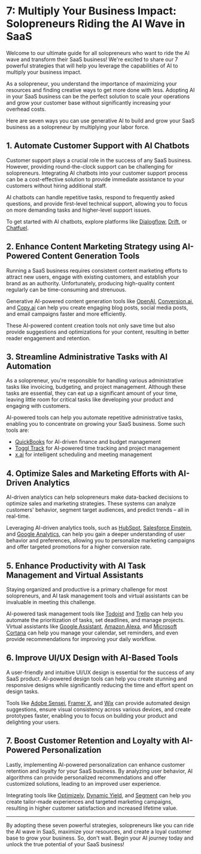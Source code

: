 # 7: Multiply Your Business Impact: Solopreneurs Riding the AI Wave in SaaS

Welcome to our ultimate guide for all solopreneurs who want to ride the AI wave and transform their SaaS business! We're excited to share our 7 powerful strategies that will help you leverage the capabilities of AI to multiply your business impact.

As a solopreneur, you understand the importance of maximizing your resources and finding creative ways to get more done with less. Adopting AI in your SaaS business can be the perfect solution to scale your operations and grow your customer base without significantly increasing your overhead costs.

Here are seven ways you can use generative AI to build and grow your SaaS business as a solopreneur by multiplying your labor force.

## 1. Automate Customer Support with AI Chatbots

Customer support plays a crucial role in the success of any SaaS business. However, providing round-the-clock support can be challenging for solopreneurs. Integrating AI chatbots into your customer support process can be a cost-effective solution to provide immediate assistance to your customers without hiring additional staff.

AI chatbots can handle repetitive tasks, respond to frequently asked questions, and provide first-level technical support, allowing you to focus on more demanding tasks and higher-level support issues.

To get started with AI chatbots, explore platforms like [Dialogflow](https://dialogflow.cloud.google.com/), [Drift](https://www.drift.com/), or [Chatfuel](https://chatfuel.com/).

## 2. Enhance Content Marketing Strategy using AI-Powered Content Generation Tools

Running a SaaS business requires consistent content marketing efforts to attract new users, engage with existing customers, and establish your brand as an authority. Unfortunately, producing high-quality content regularly can be time-consuming and strenuous.

Generative AI-powered content generation tools like [OpenAI](https://openai.com/), [Conversion.ai](https://www.conversion.ai/), and [Copy.ai](https://www.copy.ai/) can help you create engaging blog posts, social media posts, and email campaigns faster and more efficiently.

These AI-powered content creation tools not only save time but also provide suggestions and optimizations for your content, resulting in better reader engagement and retention.

## 3. Streamline Administrative Tasks with AI Automation

As a solopreneur, you're responsible for handling various administrative tasks like invoicing, budgeting, and project management. Although these tasks are essential, they can eat up a significant amount of your time, leaving little room for critical tasks like developing your product and engaging with customers.

AI-powered tools can help you automate repetitive administrative tasks, enabling you to concentrate on growing your SaaS business. Some such tools are:

- [QuickBooks](https://quickbooks.intuit.com/) for AI-driven finance and budget management
- [Toggl Track](https://toggl.com/track/) for AI-powered time tracking and project management
- [x.ai](https://x.ai/) for intelligent scheduling and meeting management

## 4. Optimize Sales and Marketing Efforts with AI-Driven Analytics

AI-driven analytics can help solopreneurs make data-backed decisions to optimize sales and marketing strategies. These systems can analyze customers' behavior, segment target audiences, and predict trends – all in real-time.

Leveraging AI-driven analytics tools, such as [HubSpot](https://www.hubspot.com/), [Salesforce Einstein](https://www.salesforce.com/products/einstein/overview/), and [Google Analytics](https://analytics.google.com/), can help you gain a deeper understanding of user behavior and preferences, allowing you to personalize marketing campaigns and offer targeted promotions for a higher conversion rate.

## 5. Enhance Productivity with AI Task Management and Virtual Assistants

Staying organized and productive is a primary challenge for most solopreneurs, and AI task management tools and virtual assistants can be invaluable in meeting this challenge.

AI-powered task management tools like [Todoist](https://todoist.com/) and [Trello](https://trello.com/) can help you automate the prioritization of tasks, set deadlines, and manage projects. Virtual assistants like [Google Assistant](https://assistant.google.com/), [Amazon Alexa](https://developer.amazon.com/en-US/alexa), and [Microsoft Cortana](https://www.microsoft.com/en-us/cortana) can help you manage your calendar, set reminders, and even provide recommendations for improving your daily workflow.

## 6. Improve UI/UX Design with AI-Based Tools

A user-friendly and intuitive UI/UX design is essential for the success of any SaaS product. AI-powered design tools can help you create stunning and responsive designs while significantly reducing the time and effort spent on design tasks.

Tools like [Adobe Sensei](https://www.adobe.com/sensei.html), [Framer X](https://www.framer.com/), and [Wix](https://www.wix.com/) can provide automated design suggestions, ensure visual consistency across various devices, and create prototypes faster, enabling you to focus on building your product and delighting your users.

## 7. Boost Customer Retention and Loyalty with AI-Powered Personalization

Lastly, implementing AI-powered personalization can enhance customer retention and loyalty for your SaaS business. By analyzing user behavior, AI algorithms can provide personalized recommendations and offer customized solutions, leading to an improved user experience.

Integrating tools like [Optimizely](https://www.optimizely.com/), [Dynamic Yield](https://www.dynamicyield.com/), and [Segment](https://segment.com/) can help you create tailor-made experiences and targeted marketing campaigns, resulting in higher customer satisfaction and increased lifetime value.

---

By adopting these seven powerful strategies, solopreneurs like you can ride the AI wave in SaaS, maximize your resources, and create a loyal customer base to grow your business. So, don't wait. Begin your AI journey today and unlock the true potential of your SaaS business!